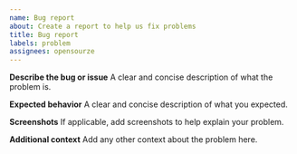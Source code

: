 ```yaml
---
name: Bug report
about: Create a report to help us fix problems
title: Bug report
labels: problem
assignees: opensourze
---
```


**Describe the bug or issue**
A clear and concise description of what the problem is.

**Expected behavior**
A clear and concise description of what you expected.

**Screenshots**
If applicable, add screenshots to help explain your problem.

**Additional context**
Add any other context about the problem here.
